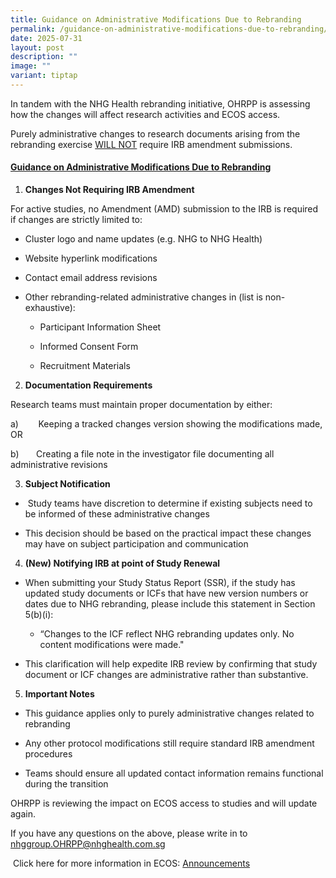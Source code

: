 ```yaml
---
title: Guidance on Administrative Modifications Due to Rebranding
permalink: /guidance-on-administrative-modifications-due-to-rebranding/
date: 2025-07-31
layout: post
description: ""
image: ""
variant: tiptap
---
```

<p>In tandem with the NHG Health rebranding initiative, OHRPP is assessing
how the changes will affect research activities and ECOS access.</p>
<p>Purely administrative changes to research documents arising from the rebranding
exercise <u>WILL NOT</u> require IRB amendment submissions.</p>
<p></p>
<h4><strong><u>Guidance on Administrative Modifications Due to Rebranding</u></strong></h4>
<ol data-tight="true" class="tight">
<li>
<p><strong>Changes Not Requiring IRB Amendment</strong>
</p>
</li>
</ol>
<p>For active studies, no Amendment (AMD) submission to the IRB is required
if changes are strictly limited to:</p>
<ul data-tight="true" class="tight">
<li>
<p>Cluster logo and name updates (e.g. NHG to NHG Health)</p>
</li>
<li>
<p>Website hyperlink modifications</p>
</li>
<li>
<p>Contact email address revisions</p>
</li>
<li>
<p>Other rebranding-related administrative changes in (list is non-exhaustive):</p>
<ul data-tight="true" class="tight">
<li>
<p>Participant Information Sheet</p>
</li>
<li>
<p>Informed Consent Form</p>
</li>
<li>
<p>Recruitment Materials</p>
</li>
</ul>
</li>
</ul>
<p></p>
<ol start="2" data-tight="true" class="tight">
<li>
<p><strong>Documentation Requirements</strong>
</p>
</li>
</ol>
<p>Research teams must maintain proper documentation by either:</p>
<p>a)&nbsp;&nbsp;&nbsp;&nbsp;&nbsp;&nbsp;&nbsp; Keeping a tracked changes
version showing the modifications made, OR</p>
<p>b)&nbsp;&nbsp;&nbsp;&nbsp;&nbsp;&nbsp; Creating a file note in the investigator
file documenting all administrative revisions</p>
<p></p>
<ol start="3" data-tight="true" class="tight">
<li>
<p><strong>Subject Notification</strong>
</p>
</li>
</ol>
<ul data-tight="true" class="tight">
<li>
<p>&nbsp;Study teams have discretion to determine if existing subjects need
to be informed of these administrative changes</p>
</li>
<li>
<p>This decision should be based on the practical impact these changes may
have on subject participation and communication</p>
</li>
</ul>
<p></p>
<ol start="4" data-tight="true" class="tight">
<li>
<p><strong>(New) Notifying IRB at point of Study Renewal</strong>
</p>
</li>
</ol>
<ul data-tight="true" class="tight">
<li>
<p>When submitting your Study Status Report (SSR), if the study has updated
study documents or ICFs that have new version numbers or dates due to NHG
rebranding, please include this statement in Section 5(b)(i):</p>
<ul data-tight="true" class="tight">
<li>
<p>“Changes to the ICF reflect NHG rebranding updates only. No content modifications
were made."</p>
</li>
</ul>
</li>
</ul>
<ul data-tight="true" class="tight">
<li>
<p>This clarification will help expedite IRB review by confirming that study
document or ICF changes are administrative rather than substantive.</p>
</li>
</ul>
<p></p>
<ol start="5" data-tight="true" class="tight">
<li>
<p><strong>Important Notes</strong>
</p>
</li>
</ol>
<ul data-tight="true" class="tight">
<li>
<p>This guidance applies only to purely administrative changes related to
rebranding</p>
</li>
<li>
<p>Any other protocol modifications still require standard IRB amendment
procedures</p>
</li>
<li>
<p>Teams should ensure all updated contact information remains functional
during the transition</p>
</li>
</ul>
<p>OHRPP is reviewing the impact on ECOS access to studies and will update
again.</p>
<p>If you have any questions on the above, please write in to <a href="mailto:nhggroup.OHRPP@nhghealth.com.sg" rel="noopener noreferrer nofollow" target="_blank">nhggroup.OHRPP@nhghealth.com.sg</a>
</p>
<p>&nbsp;Click here for more information in ECOS: <a href="https://ecossupport.gri.nhg.com.sg/newsroom/announcements/" rel="noopener noreferrer nofollow" target="_blank">Announcements</a>
</p>